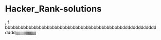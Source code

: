 # Hacker_Rank-solutions

,
f
bbbbbbbbbbbbbbbbbbbbbbbbbbbbbbbbbbbbbbbbbbbbbdddddddddddddddddjjjjjjjjjjjjjjjjjjjj
